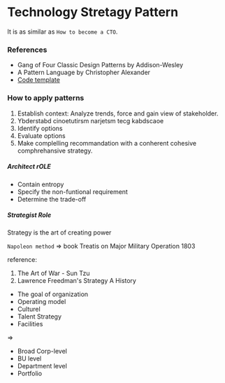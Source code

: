 # Technology Stretagy Pattern

It is as similar as `How to become a CTO`.

### References

- Gang of Four Classic Design Patterns by Addison-Wesley
- A Pattern Language by Christopher Alexander
- [Code template](https://www.aletheastudio.com)

### How to apply patterns

1. Establish context: Analyze trends, force and gain view of stakeholder.
2. Ybderstabd cinoetutirsm narjetsm tecg kabdscaoe
3. Identify options
4. Evaluate options
5. Make complelling recommandation with a conherent cohesive comphrehansive strategy.

##### Architect rOLE

- Contain entropy
- Specify the non-funtional requirement
- Determine the trade-off

##### Strategist Role

Strategy is the art of creating power

`Napoleon method` => book Treatis on Major Military Operation 1803

reference:

1. The Art of War - Sun Tzu
2. Lawrence Freedman's Strategy A History

- The goal of organization
- Operating model
- Culturel
- Talent Strategy
- Facilities

=>

- Broad Corp-level
- BU level
- Department level
- Portfolio
